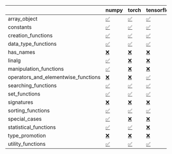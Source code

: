 |                                     | numpy                                                                                                            | torch                                                                                                            | tensorflow                                                                                                       | jax                                                                                                              |
|:------------------------------------|:-----------------------------------------------------------------------------------------------------------------|:-----------------------------------------------------------------------------------------------------------------|:-----------------------------------------------------------------------------------------------------------------|:-----------------------------------------------------------------------------------------------------------------|
| array_object                        | <a href="https://github.com/unifyai/ivy/actions/runs/3122064441" rel="noopener noreferrer" target="_blank">✅</a> | <a href="https://github.com/unifyai/ivy/actions/runs/3122064441" rel="noopener noreferrer" target="_blank">✅</a> | <a href="https://github.com/unifyai/ivy/actions/runs/3122064441" rel="noopener noreferrer" target="_blank">✅</a> | <a href="https://github.com/unifyai/ivy/actions/runs/3122064441" rel="noopener noreferrer" target="_blank">❌</a> |
| constants                           | <a href="https://github.com/unifyai/ivy/actions/runs/3122064441" rel="noopener noreferrer" target="_blank">✅</a> | <a href="https://github.com/unifyai/ivy/actions/runs/3122064441" rel="noopener noreferrer" target="_blank">✅</a> | <a href="https://github.com/unifyai/ivy/actions/runs/3122064441" rel="noopener noreferrer" target="_blank">✅</a> | <a href="https://github.com/unifyai/ivy/actions/runs/3122064441" rel="noopener noreferrer" target="_blank">✅</a> |
| creation_functions                  | <a href="https://github.com/unifyai/ivy/actions/runs/3122064441" rel="noopener noreferrer" target="_blank">✅</a> | <a href="https://github.com/unifyai/ivy/actions/runs/3122064441" rel="noopener noreferrer" target="_blank">✅</a> | <a href="https://github.com/unifyai/ivy/actions/runs/3122064441" rel="noopener noreferrer" target="_blank">✅</a> | <a href="https://github.com/unifyai/ivy/actions/runs/3122023287" rel="noopener noreferrer" target="_blank">✅</a> |
| data_type_functions                 | <a href="https://github.com/unifyai/ivy/actions/runs/3122064441" rel="noopener noreferrer" target="_blank">✅</a> | <a href="https://github.com/unifyai/ivy/actions/runs/3122064441" rel="noopener noreferrer" target="_blank">✅</a> | <a href="https://github.com/unifyai/ivy/actions/runs/3122064441" rel="noopener noreferrer" target="_blank">✅</a> | <a href="https://github.com/unifyai/ivy/actions/runs/3122064441" rel="noopener noreferrer" target="_blank">✅</a> |
| has_names                           | <a href="https://github.com/unifyai/ivy/actions/runs/3122064441" rel="noopener noreferrer" target="_blank">❌</a> | <a href="https://github.com/unifyai/ivy/actions/runs/3122064441" rel="noopener noreferrer" target="_blank">❌</a> | <a href="https://github.com/unifyai/ivy/actions/runs/3122064441" rel="noopener noreferrer" target="_blank">❌</a> | <a href="https://github.com/unifyai/ivy/actions/runs/3122064441" rel="noopener noreferrer" target="_blank">❌</a> |
| linalg                              | <a href="https://github.com/unifyai/ivy/actions/runs/3122064441" rel="noopener noreferrer" target="_blank">✅</a> | <a href="https://github.com/unifyai/ivy/actions/runs/3122064441" rel="noopener noreferrer" target="_blank">❌</a> | <a href="https://github.com/unifyai/ivy/actions/runs/3122064441" rel="noopener noreferrer" target="_blank">❌</a> | <a href="https://github.com/unifyai/ivy/actions/runs/3122064441" rel="noopener noreferrer" target="_blank">❌</a> |
| manipulation_functions              | <a href="https://github.com/unifyai/ivy/actions/runs/3122064441" rel="noopener noreferrer" target="_blank">✅</a> | <a href="https://github.com/unifyai/ivy/actions/runs/3122064441" rel="noopener noreferrer" target="_blank">❌</a> | <a href="https://github.com/unifyai/ivy/actions/runs/3122064441" rel="noopener noreferrer" target="_blank">❌</a> | <a href="https://github.com/unifyai/ivy/actions/runs/3122064441" rel="noopener noreferrer" target="_blank">❌</a> |
| operators_and_elementwise_functions | <a href="https://github.com/unifyai/ivy/actions/runs/3122064441" rel="noopener noreferrer" target="_blank">❌</a> | <a href="https://github.com/unifyai/ivy/actions/runs/3122064441" rel="noopener noreferrer" target="_blank">❌</a> | <a href="https://github.com/unifyai/ivy/actions/runs/3122064441" rel="noopener noreferrer" target="_blank">✅</a> | <a href="https://github.com/unifyai/ivy/actions/runs/3122023287" rel="noopener noreferrer" target="_blank">✅</a> |
| searching_functions                 | <a href="https://github.com/unifyai/ivy/actions/runs/3122064441" rel="noopener noreferrer" target="_blank">✅</a> | <a href="https://github.com/unifyai/ivy/actions/runs/3122064441" rel="noopener noreferrer" target="_blank">✅</a> | <a href="https://github.com/unifyai/ivy/actions/runs/3122064441" rel="noopener noreferrer" target="_blank">✅</a> | <a href="https://github.com/unifyai/ivy/actions/runs/3122064441" rel="noopener noreferrer" target="_blank">✅</a> |
| set_functions                       | <a href="https://github.com/unifyai/ivy/actions/runs/3122064441" rel="noopener noreferrer" target="_blank">✅</a> | <a href="https://github.com/unifyai/ivy/actions/runs/3122064441" rel="noopener noreferrer" target="_blank">✅</a> | <a href="https://github.com/unifyai/ivy/actions/runs/3122064441" rel="noopener noreferrer" target="_blank">✅</a> | <a href="https://github.com/unifyai/ivy/actions/runs/3122064441" rel="noopener noreferrer" target="_blank">✅</a> |
| signatures                          | <a href="https://github.com/unifyai/ivy/actions/runs/3122064441" rel="noopener noreferrer" target="_blank">❌</a> | <a href="https://github.com/unifyai/ivy/actions/runs/3122064441" rel="noopener noreferrer" target="_blank">❌</a> | <a href="https://github.com/unifyai/ivy/actions/runs/3122064441" rel="noopener noreferrer" target="_blank">❌</a> | <a href="https://github.com/unifyai/ivy/actions/runs/3122064441" rel="noopener noreferrer" target="_blank">❌</a> |
| sorting_functions                   | <a href="https://github.com/unifyai/ivy/actions/runs/3122064441" rel="noopener noreferrer" target="_blank">✅</a> | <a href="https://github.com/unifyai/ivy/actions/runs/3122064441" rel="noopener noreferrer" target="_blank">✅</a> | <a href="https://github.com/unifyai/ivy/actions/runs/3122064441" rel="noopener noreferrer" target="_blank">✅</a> | <a href="https://github.com/unifyai/ivy/actions/runs/3122064441" rel="noopener noreferrer" target="_blank">✅</a> |
| special_cases                       | <a href="https://github.com/unifyai/ivy/actions/runs/3122064441" rel="noopener noreferrer" target="_blank">✅</a> | <a href="https://github.com/unifyai/ivy/actions/runs/3122064441" rel="noopener noreferrer" target="_blank">❌</a> | <a href="https://github.com/unifyai/ivy/actions/runs/3122023287" rel="noopener noreferrer" target="_blank">❌</a> | <a href="https://github.com/unifyai/ivy/actions/runs/3122064441" rel="noopener noreferrer" target="_blank">✅</a> |
| statistical_functions               | <a href="https://github.com/unifyai/ivy/actions/runs/3122064441" rel="noopener noreferrer" target="_blank">✅</a> | <a href="https://github.com/unifyai/ivy/actions/runs/3122064441" rel="noopener noreferrer" target="_blank">✅</a> | <a href="https://github.com/unifyai/ivy/actions/runs/3122064441" rel="noopener noreferrer" target="_blank">❌</a> | <a href="https://github.com/unifyai/ivy/actions/runs/3122064441" rel="noopener noreferrer" target="_blank">✅</a> |
| type_promotion                      | <a href="https://github.com/unifyai/ivy/actions/runs/3121933069" rel="noopener noreferrer" target="_blank">❌</a> | <a href="https://github.com/unifyai/ivy/actions/runs/3122023287" rel="noopener noreferrer" target="_blank">❌</a> | <a href="https://github.com/unifyai/ivy/actions/runs/3121900261" rel="noopener noreferrer" target="_blank">❌</a> | <a href="https://github.com/unifyai/ivy/actions/runs/3122064441" rel="noopener noreferrer" target="_blank">❌</a> |
| utility_functions                   | <a href="https://github.com/unifyai/ivy/actions/runs/3122064441" rel="noopener noreferrer" target="_blank">✅</a> | <a href="https://github.com/unifyai/ivy/actions/runs/3122064441" rel="noopener noreferrer" target="_blank">✅</a> | <a href="https://github.com/unifyai/ivy/actions/runs/3122064441" rel="noopener noreferrer" target="_blank">✅</a> | <a href="https://github.com/unifyai/ivy/actions/runs/3122064441" rel="noopener noreferrer" target="_blank">✅</a> |
